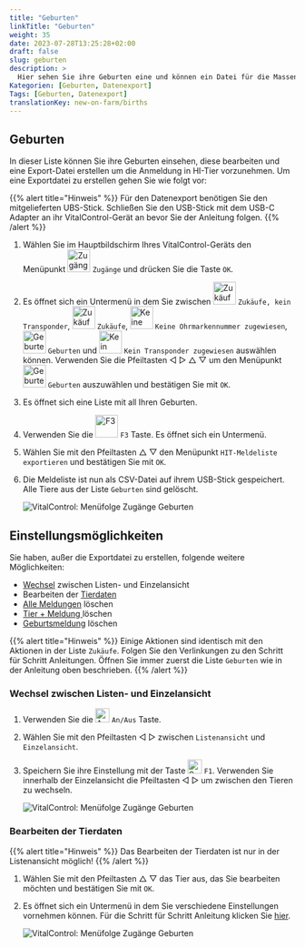 ```yaml
---
title: "Geburten"
linkTitle: "Geburten"
weight: 35
date: 2023-07-28T13:25:28+02:00
draft: false
slug: geburten
description: >
  Hier sehen Sie ihre Geburten eine und können ein Datei für die Massenmeldung der Geburten bei HI-Tier erstellen.
Kategorien: [Geburten, Datenexport]
Tags: [Geburten, Datenexport]
translationKey: new-on-farm/births
---
```

## Geburten

In dieser Liste können Sie ihre Geburten einsehen, diese bearbeiten und eine Export-Datei erstellen um die Anmeldung in HI-Tier vorzunehmen. Um eine Exportdatei zu erstellen gehen Sie wie folgt vor:

{{% alert title="Hinweis" %}}
Für den Datenexport benötigen Sie den mitgelieferten UBS-Stick. Schließen Sie den USB-Stick mit dem USB-C Adapter an ihr VitalControl-Gerät an bevor Sie der Anleitung folgen.
{{% /alert %}}

1. Wählen Sie im Hauptbildschirm Ihres VitalControl-Geräts den Menüpunkt <img src="/icons/zugaenge.svg" width="40" align="bottom" alt="Zugänge" /> `Zugänge` und drücken Sie die Taste `OK`.

2. Es öffnet sich ein Untermenü in dem Sie zwischen <img src="/icons/keintransponder.svg" width="40" align="bottom" alt="Zukäufe, kein Transponder" /> `Zukäufe, kein Transponder`, <img src="/icons/zukeaufe.svg" width="40" align="bottom" alt="Zukäufe" /> `Zukäufe`, <img src="/icons/keineOhrmarke.svg" width="40" align="bottom" alt="Keine Ohrmarkennummer zugewiesen" /> `Keine Ohrmarkennummer zugewiesen`, <img src="/icons/geburten.svg" width="40" align="bottom" alt="Geburten" /> `Geburten` und <img src="/icons/keinTransponder.svg" width="40" align="bottom" alt="Kein Transponder zugewiesen" /> `Kein Transponder zugewiesen` auswählen können. Verwenden Sie die Pfeiltasten ◁ ▷ △ ▽ um den Menüpunkt <img src="/icons/geburten.svg" width="40" align="bottom" alt="Geburten" />  `Geburten` auszuwählen und bestätigen Sie mit `OK`.

3. Es öffnet sich eine Liste mit all Ihren Geburten.

4. Verwenden Sie die <img src="/icons/exportGeburten.svg" width="40" align="bottom" alt="F3" /> `F3` Taste. Es öffnet sich ein Untermenü.

5. Wählen Sie mit den Pfeiltasten  △ ▽ den Menüpunkt `HIT-Meldeliste exportieren` und bestätigen Sie mit `OK`.

6. Die Meldeliste ist nun als CSV-Datei auf ihrem USB-Stick gespeichert. Alle Tiere aus der Liste `Geburten` sind gelöscht.

    ![VitalControl: Menüfolge Zugänge Geburten](../bilder/geburten.png "HIT-Meldeliste exportieren")


## Einstellungsmöglichkeiten

Sie haben, außer die Exportdatei zu erstellen, folgende weitere Möglichkeiten:

- [Wechsel](../geburten/#wechsel-zwischen-listen--und-einzelansicht) zwischen Listen- und Einzelansicht
- Bearbeiten der [Tierdaten](../geburten/#bearbeiten-der-tierdaten)
- [Alle Meldungen](../zuk%C3%A4ufe/#alle-meldungen-l%C3%B6schen) löschen
- [Tier + Meldung ](../zuk%C3%A4ufe/#tier--meldung-l%C3%B6schen) löschen
- [Geburtsmeldung](../zuk%C3%A4ufe/#zugangsmeldung-l%C3%B6schen) löschen

{{% alert title="Hinweis" %}}
Einige Aktionen sind identisch mit den Aktionen in der Liste `Zukäufe`. Folgen Sie den Verlinkungen zu den Schritt für Schritt Anleitungen. Öffnen Sie immer zuerst die Liste `Geburten` wie in der Anleitung oben beschrieben.
{{% /alert %}}

### Wechsel zwischen Listen- und Einzelansicht

1. Verwenden Sie die <img src="/icons/gear.svg" width="25" align="bottom" alt="An/Aus" /> `An/Aus` Taste.

2. Wählen Sie mit den Pfeiltasten ◁ ▷ zwischen `Listenansicht` und `Einzelansicht`.

3. Speichern Sie ihre Einstellung mit der Taste <img src="/icons/save-return.svg" width="25" align="bottom" alt="Speichern und zurück" /> `F1`. Verwenden Sie innerhalb der Einzelansicht die Pfeiltasten ◁ ▷ um zwischen den Tieren zu wechseln.

    ![VitalControl: Menüfolge Zugänge Geburten](../bilder/wechsel.png "Wechsel zwischen Listen- und Einzelansicht")

### Bearbeiten der Tierdaten

{{% alert title="Hinweis" %}}
Das Bearbeiten der Tierdaten ist nur in der Listenansicht möglich!
{{% /alert %}}

1. Wählen Sie mit den Pfeiltasten △ ▽ das Tier aus, das Sie bearbeiten möchten und bestätigen Sie mit `OK`.

2. Es öffnet sich ein Untermenü in dem Sie verschiedene Einstellungen vornehmen können. Für die Schritt für Schritt Anleitung klicken Sie [hier](/docs/neu/abkalbung/#abkalbung-erfassen).

    ![VitalControl: Menüfolge Zugänge Geburten](../bilder/tierdaten.png "Bearbeiten der Tierdaten")
